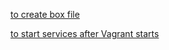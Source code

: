 [to create box file](https://scotch.io/tutorials/how-to-create-a-vagrant-base-box-from-an-existing-one)

[to start services after Vagrant starts](http://stackoverflow.com/questions/22718785/apache-doesnt-start-after-vagrant-reload)
